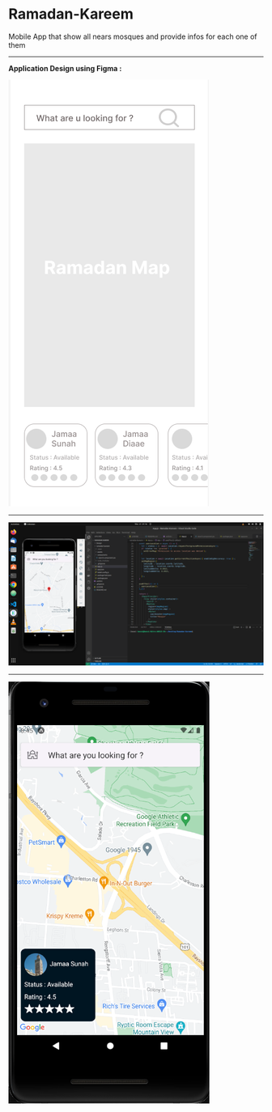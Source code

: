 # Ramadan-Kareem

Mobile App that show all nears mosques and provide infos for each one of them

---

**Application Design using Figma :**

![alt](Design/design.png)

---

![alt](Design/imp.png)

---

![alt](Design/scr2.png)
